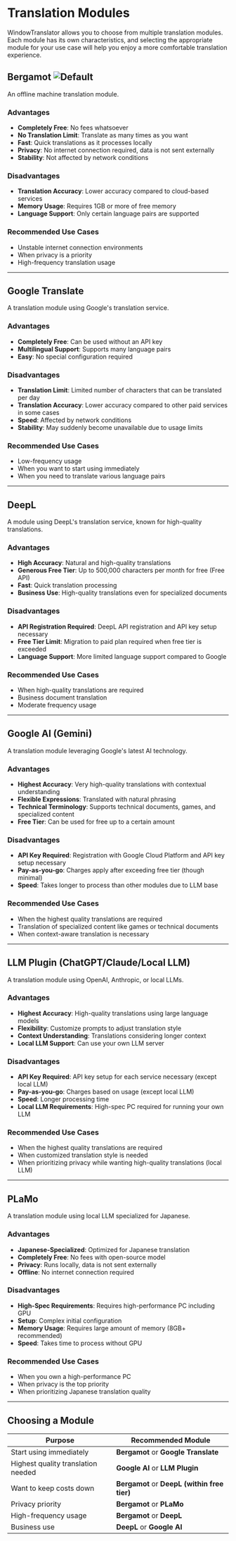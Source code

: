 # Translation Modules

WindowTranslator allows you to choose from multiple translation modules.  
Each module has its own characteristics, and selecting the appropriate module for your use case will help you enjoy a more comfortable translation experience.

## Bergamot ![Default](https://img.shields.io/badge/Default-brightgreen)

An offline machine translation module.

### Advantages
- **Completely Free**: No fees whatsoever
- **No Translation Limit**: Translate as many times as you want
- **Fast**: Quick translations as it processes locally
- **Privacy**: No internet connection required, data is not sent externally
- **Stability**: Not affected by network conditions

### Disadvantages
- **Translation Accuracy**: Lower accuracy compared to cloud-based services
- **Memory Usage**: Requires 1GB or more of free memory
- **Language Support**: Only certain language pairs are supported

### Recommended Use Cases
- Unstable internet connection environments
- When privacy is a priority
- High-frequency translation usage

---

## Google Translate

A translation module using Google's translation service.

### Advantages
- **Completely Free**: Can be used without an API key
- **Multilingual Support**: Supports many language pairs
- **Easy**: No special configuration required

### Disadvantages
- **Translation Limit**: Limited number of characters that can be translated per day
- **Translation Accuracy**: Lower accuracy compared to other paid services in some cases
- **Speed**: Affected by network conditions
- **Stability**: May suddenly become unavailable due to usage limits

### Recommended Use Cases
- Low-frequency usage
- When you want to start using immediately
- When you need to translate various language pairs

---

## DeepL

A module using DeepL's translation service, known for high-quality translations.

### Advantages
- **High Accuracy**: Natural and high-quality translations
- **Generous Free Tier**: Up to 500,000 characters per month for free (Free API)
- **Fast**: Quick translation processing
- **Business Use**: High-quality translations even for specialized documents

### Disadvantages
- **API Registration Required**: DeepL API registration and API key setup necessary
- **Free Tier Limit**: Migration to paid plan required when free tier is exceeded
- **Language Support**: More limited language support compared to Google

### Recommended Use Cases
- When high-quality translations are required
- Business document translation
- Moderate frequency usage

---

## Google AI (Gemini)

A translation module leveraging Google's latest AI technology.

### Advantages
- **Highest Accuracy**: Very high-quality translations with contextual understanding
- **Flexible Expressions**: Translated with natural phrasing
- **Technical Terminology**: Supports technical documents, games, and specialized content
- **Free Tier**: Can be used for free up to a certain amount

### Disadvantages
- **API Key Required**: Registration with Google Cloud Platform and API key setup necessary
- **Pay-as-you-go**: Charges apply after exceeding free tier (though minimal)
- **Speed**: Takes longer to process than other modules due to LLM base

### Recommended Use Cases
- When the highest quality translations are required
- Translation of specialized content like games or technical documents
- When context-aware translation is necessary

---

## LLM Plugin (ChatGPT/Claude/Local LLM)

A translation module using OpenAI, Anthropic, or local LLMs.

### Advantages
- **Highest Accuracy**: High-quality translations using large language models
- **Flexibility**: Customize prompts to adjust translation style
- **Context Understanding**: Translations considering longer context
- **Local LLM Support**: Can use your own LLM server

### Disadvantages
- **API Key Required**: API key setup for each service necessary (except local LLM)
- **Pay-as-you-go**: Charges based on usage (except local LLM)
- **Speed**: Longer processing time
- **Local LLM Requirements**: High-spec PC required for running your own LLM

### Recommended Use Cases
- When the highest quality translations are required
- When customized translation style is needed
- When prioritizing privacy while wanting high-quality translations (local LLM)

---

## PLaMo

A translation module using local LLM specialized for Japanese.

### Advantages
- **Japanese-Specialized**: Optimized for Japanese translation
- **Completely Free**: No fees with open-source model
- **Privacy**: Runs locally, data is not sent externally
- **Offline**: No internet connection required

### Disadvantages
- **High-Spec Requirements**: Requires high-performance PC including GPU
- **Setup**: Complex initial configuration
- **Memory Usage**: Requires large amount of memory (8GB+ recommended)
- **Speed**: Takes time to process without GPU

### Recommended Use Cases
- When you own a high-performance PC
- When privacy is the top priority
- When prioritizing Japanese translation quality

---

## Choosing a Module

| Purpose | Recommended Module |
|---------|-------------------|
| Start using immediately | **Bergamot** or **Google Translate** |
| Highest quality translation needed | **Google AI** or **LLM Plugin** |
| Want to keep costs down | **Bergamot** or **DeepL (within free tier)** |
| Privacy priority | **Bergamot** or **PLaMo** |
| High-frequency usage | **Bergamot** or **DeepL** |
| Business use | **DeepL** or **Google AI** |
